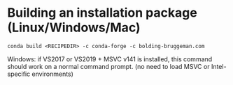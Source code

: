 # Building an installation package (Linux/Windows/Mac)

```
conda build <RECIPEDIR> -c conda-forge -c bolding-bruggeman.com
```

Windows: if VS2017 or VS2019 + MSVC v141 is installed, this command should work
on a normal command prompt. (no need to load MSVC or Intel-specific environments)
